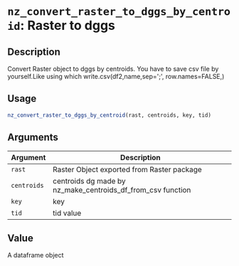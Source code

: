 # `nz_convert_raster_to_dggs_by_centroid`: Raster to dggs

## Description


 Convert Raster object to dggs by centroids. You have to save csv file by yourself.Like using which write.csv(df2,name,sep=';', row.names=FALSE,)


## Usage

```r
nz_convert_raster_to_dggs_by_centroid(rast, centroids, key, tid)
```


## Arguments

Argument      |Description
------------- |----------------
```rast```     |     Raster Object exported from Raster package
```centroids```     |     centroids dg made by nz_make_centroids_df_from_csv function
```key```     |     key
```tid```     |     tid value

## Value


 A dataframe object


